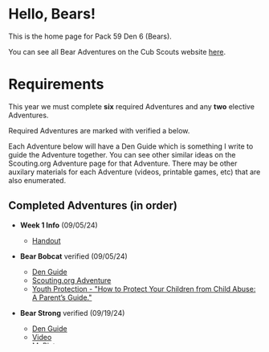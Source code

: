 # Hello, Bears!

This is the home page for Pack 59 Den 6 (Bears).

You can see all Bear Adventures on the Cub Scouts website [here](https://www.scouting.org/programs/cub-scouts/adventures/bear/).

# Requirements
This year we must complete **six** required Adventures and any **two** elective Adventures.

Required Adventures are marked with <span class="material-symbols-outlined">verified</span> a below.

Each Adventure below will have a Den Guide which is something I write to guide the Adventure together. You can see other similar ideas on the Scouting.org Adventure page for that Adventure. There may be other auxilary materials for each Adventure (videos, printable games, etc) that are also enumerated.  

## Completed Adventures (in order)
* **Week 1 Info** (09/05/24)
    * [Handout](https://1drv.ms/w/s!Amnwl-PZ2kHpktEhD2xd0Tvm6H30Wg?e=ze2ajC)

* **Bear Bobcat** <span class="material-symbols-outlined">verified</span> (09/05/24)
    * [Den Guide](https://1drv.ms/w/s!Amnwl-PZ2kHpktEbmigFS4uUfMyBVg)
    * [Scouting.org Adventure](https://www.scouting.org/cub-scout-adventures/bobcat-bear/)
    * [Youth Protection - "How to Protect Your Children from Child Abuse: A Parent’s Guide."](https://filestore.scouting.org/filestore/pdf/100-014_WEB.pdf)

* **Bear Strong** <span class="material-symbols-outlined">verified</span> (09/19/24)
    * [Den Guide](https://1drv.ms/w/s!Amnwl-PZ2kHpktVNgAl12Mx7ZFhgGQ)
    * [Video](https://youtu.be/02E1468SdHg?feature=shared)
    * [MyPlate](https://www.myplate.gov/)
    * [Scouting.org Adventure](https://www.scouting.org/cub-scout-adventures/bear-strong/)
    * [BSA Health Docs](https://www.scouting.org/health-and-safety/ahmr/ )

* **Fellowship** <span class="material-symbols-outlined">verified</span> (complete at home by June, preferably Nov)
    * [Den Guide](https://1drv.ms/w/s!Amnwl-PZ2kHpktEei3lC38Odbcq8Jg?e=nlgIaD) 
    * [Scouting.org Adventure](https://www.scouting.org/cub-scout-adventures/fellowship/)

## Upcoming Adventures
* **Forensics** (10/03/24)
    * [Den Guide](https://1drv.ms/w/s!Amnwl-PZ2kHpktVKaZtuJweV20bM2A?e=sbfghC)
    * [Video](https://1drv.ms/v/s!Amnwl-PZ2kHpktVMS0FHLMqMIzfx3Q)
    * [Scouting.org Adventure](https://www.scouting.org/cub-scout-adventures/forensics/)

* **Let's Camp**
    * Will be completed on a camping trip
    * [Scouting.org Adventure](https://www.scouting.org/cub-scout-adventures/lets-camp-bear/)

* **Bear Habitat** <span class="material-symbols-outlined">verified</span>
    * [Scouting.org Adventure](https://www.scouting.org/cub-scout-adventures/bear-habitat/)

* **Paws for Action** <span class="material-symbols-outlined">verified</span>
    * [Scouting.org Adventure](https://www.scouting.org/cub-scout-adventures/paws-for-action/)

* **Standing Tall** <span class="material-symbols-outlined">verified</span>
    * [Scouting.org Adventure](https://www.scouting.org/cub-scout-adventures/standing-tall/)

* **Race Time**
    * Will be completed automatically as part of Pinewood Derby
    * [Scouting.org Adventure](https://www.scouting.org/cub-scout-adventures/race-time-bear/)

* **Chef Tech**
    * Will be completed as a take home adventure over our break or as a makeup 
    * [Den Guide](https://1drv.ms/w/s!Amnwl-PZ2kHpktEkORHCg-kCWCSFqg?e=C7wcml)
    * [Scouting.org Adventure](https://www.scouting.org/cub-scout-adventures/chef-tech/)

## From Summer Camp
* Summertime Fun 
    * You participated in 3 or more summertime activities between Wolf and Bear years (summer of 2024)
    * This included June crossover, July 4th Parade, Day Camp, Webelos Camp, Summer Pack Hike, June Pack Picnic, Pack Skating, etc
    * [Scouting.org Adventure](https://www.scouting.org/cub-scout-adventures/summertime-fun-bear/)

* A Bear Goes Fishing
    * [Scouting.org Adventure](https://www.scouting.org/cub-scout-adventures/a-bear-goes-fishing/)

* Salmon Run
    * [Scouting.org Adventure](https://www.scouting.org/cub-scout-adventures/salmon-run/)
